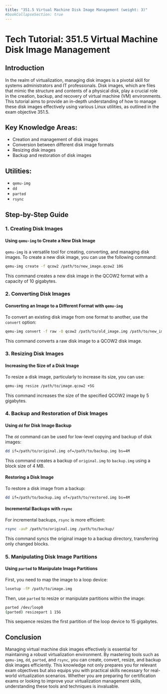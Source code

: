 ```yaml
---
title: "351.5 Virtual Machine Disk Image Management (weight: 3)"
#bookCollapseSection: true
---
```


# Tech Tutorial: 351.5 Virtual Machine Disk Image Management

## Introduction

In the realm of virtualization, managing disk images is a pivotal skill for systems administrators and IT professionals. Disk images, which are files that mimic the structure and contents of a physical disk, play a crucial role in the creation, backup, and recovery of virtual machine (VM) environments. This tutorial aims to provide an in-depth understanding of how to manage these disk images effectively using various Linux utilities, as outlined in the exam objective 351.5.

## Key Knowledge Areas:

- Creation and management of disk images
- Conversion between different disk image formats
- Resizing disk images
- Backup and restoration of disk images

## Utilities:

- `qemu-img`
- `dd`
- `parted`
- `rsync`

## Step-by-Step Guide

### 1. Creating Disk Images

#### Using `qemu-img` to Create a New Disk Image

`qemu-img` is a versatile tool for creating, converting, and managing disk images. To create a new disk image, you can use the following command:

```bash
qemu-img create -f qcow2 /path/to/new_image.qcow2 10G
```

This command creates a new disk image in the QCOW2 format with a capacity of 10 gigabytes.

### 2. Converting Disk Images

#### Converting an Image to a Different Format with `qemu-img`

To convert an existing disk image from one format to another, use the `convert` option:

```bash
qemu-img convert -f raw -O qcow2 /path/to/old_image.img /path/to/new_image.qcow2
```

This command converts a raw disk image to a QCOW2 disk image.

### 3. Resizing Disk Images

#### Increasing the Size of a Disk Image

To resize a disk image, particularly to increase its size, you can use:

```bash
qemu-img resize /path/to/image.qcow2 +5G
```

This command increases the size of the specified QCOW2 image by 5 gigabytes.

### 4. Backup and Restoration of Disk Images

#### Using `dd` for Disk Image Backup

The `dd` command can be used for low-level copying and backup of disk images:

```bash
dd if=/path/to/original.img of=/path/to/backup.img bs=4M
```

This command creates a backup of `original.img` to `backup.img` using a block size of 4 MB.

#### Restoring a Disk Image

To restore a disk image from a backup:

```bash
dd if=/path/to/backup.img of=/path/to/restored.img bs=4M
```

#### Incremental Backups with `rsync`

For incremental backups, `rsync` is more efficient:

```bash
rsync -avP /path/to/original.img /path/to/backup/
```

This command syncs the original image to a backup directory, transferring only changed blocks.

### 5. Manipulating Disk Image Partitions

#### Using `parted` to Manipulate Image Partitions

First, you need to map the image to a loop device:

```bash
losetup -fP /path/to/image.img
```

Then, use `parted` to resize or manipulate partitions within the image:

```bash
parted /dev/loop0
(parted) resizepart 1 15G
```

This sequence resizes the first partition of the loop device to 15 gigabytes.

## Conclusion

Managing virtual machine disk images effectively is essential for maintaining a robust virtualization environment. By mastering tools such as `qemu-img`, `dd`, `parted`, and `rsync`, you can create, convert, resize, and backup disk images efficiently. This knowledge not only prepares you for relevant exam objectives but also equips you with practical skills necessary for real-world virtualization scenarios. Whether you are preparing for certification exams or looking to improve your virtualization management skills, understanding these tools and techniques is invaluable.